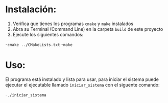 # Instalación:

1. Verifica que tienes los programas `cmake` y `make` instalados
2. Abra su Terminal (Command Line) en la carpeta `build` de este proyecto
3. Ejecute los siguientes comandos:
	
-`cmake ../CMakeLists.txt`
-`make`

# Uso:

El programa está instalado y lista para usar, para iniciar el sistema puede 
ejecutar el ejecutable llamado `iniciar_sistema` con el siguente comando:
	
-`./iniciar_sistema`